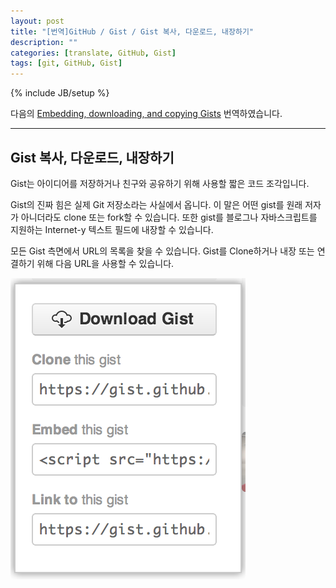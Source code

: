 ```yaml
---
layout: post
title: "[번역]GitHub / Gist / Gist 복사, 다운로드, 내장하기"
description: ""
categories: [translate, GitHub, Gist]
tags: [git, GitHub, Gist]
---
```

{% include JB/setup %}

다음의 [Embedding, downloading, and copying Gists](https://help.github.com/articles/embedding-downloading-and-copying-gists) 번역하였습니다.

---

## Gist 복사, 다운로드, 내장하기

Gist는 아이디어를 저장하거나 친구와 공유하기 위해 사용할 짧은 코드 조각입니다.

Gist의 진짜 힘은 실제 Git 저장소라는 사실에서 옵니다. 이 말은 어떤 gist를 원래 저자가 아니더라도 clone 또는 fork할 수 있습니다. 또한 gist를 블로그나 자바스크립트를 지원하는 Internet-y 텍스트 필드에 내장할 수 있습니다.

모든 Gist 측면에서 URL의 목록을 찾을 수 있습니다. Gist를 Clone하거나 내장 또는 연결하기 위해 다음 URL을 사용할 수 있습니다.

![gist_clone](/../../../../image/2014/gist_clone.png)